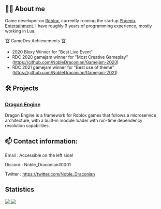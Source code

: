## :man_technologist: About me

Game developer on [Roblox](https://www.roblox.com/users/73223877/profile), currently running the startup [Phoenix Entertainment](https://twitter.com/Phoenix_Devs). I have roughly 9 years of programming experience, mostly working in Lua.

🏆 GameDev Achievements 🏆
- 2020 Bloxy Winner for "Best Live Event"
- RDC 2020 gamejam winner for "Most Creative Gameplay" (https://github.com/NobleDraconian/Gamejam-2020)
- RDC 2021 gamejam winner for "Best use of theme" (https://github.com/NobleDraconian/Gamejam-2021)

## 🛠️ Projects

### [Dragon Engine](https://github.com/NobleDraconian/Dragon-Engine)
Dragon Engine is a framework for Roblox games that follows a microservice architecture, with a built-in module loader with run-time dependency resolution capabilities.

## 📫 Contact information:

Email : Accessible on the left side!

Discord : Noble_Draconian#0001

Twitter : https://twitter.com/Noble_Draconian

## Statistics

<a href="https://github.com/NobleDraconian">
  <img align="center" src="https://github-readme-stats.vercel.app/api?username=NobleDraconian&count_private=true&show_icons=true&custom_title=Github%20Stats&theme=react&hide_border=true"/>
</a>
<a href="https://github.com/NobleDraconian">
  <img align="center" src="https://github-readme-stats.vercel.app/api/top-langs/?username=NobleDraconian&count_private=true&custom_title=Top%20Languages&theme=react&hide_border=true"/>
</a>
